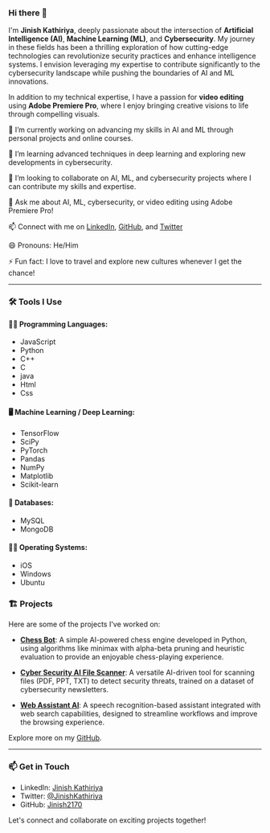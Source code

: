 ### Hi there 👋

I'm **Jinish Kathiriya**, deeply passionate about the intersection of **Artificial Intelligence (AI)**, **Machine Learning (ML)**, and **Cybersecurity**. My journey in these fields has been a thrilling exploration of how cutting-edge technologies can revolutionize security practices and enhance intelligence systems. I envision leveraging my expertise to contribute significantly to the cybersecurity landscape while pushing the boundaries of AI and ML innovations.

In addition to my technical expertise, I have a passion for **video editing** using **Adobe Premiere Pro**, where I enjoy bringing creative visions to life through compelling visuals.

🔭 I’m currently working on advancing my skills in AI and ML through personal projects and online courses.

🌱 I’m learning advanced techniques in deep learning and exploring new developments in cybersecurity.

👯 I’m looking to collaborate on AI, ML, and cybersecurity projects where I can contribute my skills and expertise.

💬 Ask me about AI, ML, cybersecurity, or video editing using Adobe Premiere Pro!

📫 Connect with me on [LinkedIn](https://www.linkedin.com/in/jinish-kathiriya-b75ba124a?utm_source=share&utm_campaign=share_via&utm_content=profile&utm_medium=android_app), [GitHub](https://github.com/Jinish2170), and  [Twitter](https://x.com/JinishKathiriya?t=kZjYIxFxDidHI17__PF72Q&s=09)

😄 Pronouns: He/Him

⚡ Fun fact: I love to travel and explore new cultures whenever I get the chance!

---

### 🛠️ Tools I Use

#### 👨‍💻 Programming Languages:
- JavaScript
- Python
- C++
- C
- java
- Html
- Css


#### 🖥️ Machine Learning / Deep Learning:
- TensorFlow
- SciPy
- PyTorch
- Pandas
- NumPy
- Matplotlib
- Scikit-learn


#### 💾 Databases:
- MySQL
- MongoDB


#### 👨‍💻 Operating Systems:
- iOS
- Windows
- Ubuntu



### 🏗️ Projects

Here are some of the projects I've worked on:

- **[Chess Bot](https://github.com/Jinish2170/CHESS-BOT-.git)**: A simple AI-powered chess engine developed in Python, using algorithms like minimax with alpha-beta pruning and heuristic evaluation to provide an enjoyable chess-playing experience.

- **[Cyber Security AI File Scanner](https://github.com/Jinish2170/Cyber-Security-AI-file-scanner.git)**: A versatile AI-driven tool for scanning files (PDF, PPT, TXT) to detect security threats, trained on a dataset of cybersecurity newsletters.

- **[Web Assistant AI](https://github.com/Jinish2170/Web-Assistant-AI.git)**: A speech recognition-based assistant integrated with web search capabilities, designed to streamline workflows and improve the browsing experience.

Explore more on my [GitHub](https://github.com/Jinish2170).

---

### 📫 Get in Touch

- LinkedIn: [Jinish Kathiriya](https://www.linkedin.com/in/jinish-kathiriya-b75ba124a?utm_source=share&utm_campaign=share_via&utm_content=profile&utm_medium=android_app)
- Twitter: [@JinishKathiriya](https://x.com/JinishKathiriya?t=kZjYIxFxDidHI17__PF72Q&s=09)
- GitHub: [Jinish2170](https://github.com/Jinish2170)

Let's connect and collaborate on exciting projects together!
